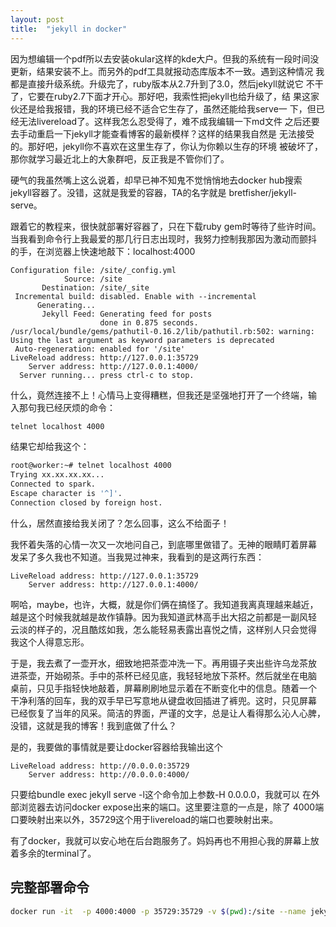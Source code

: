 ```yaml
---
layout: post
title:  "jekyll in docker"
---
```


因为想编辑一个pdf所以去安装okular这样的kde大户。但我的系统有一段时间没
更新，结果安装不上。而另外的pdf工具就报动态库版本不一致。遇到这种情况
我都是直接升级系统。升级完了，ruby版本从2.7升到了3.0，然后jekyll就说它
不干了，它要在ruby2.7下面才开心。那好吧，我索性把jekyll也给升级了，结
果这家伙还是给我报错，我的环境已经不适合它生存了，虽然还能给我serve一
下，但已经无法livereload了。这样我怎么忍受得了，难不成我编辑一下md文件
之后还要去手动重启一下jekyll才能查看博客的最新模样？这样的结果我自然是
无法接受的。那好吧，jekyll你不喜欢在这里生存了，你认为你赖以生存的环境
被破坏了，那你就学习最近北上的大象群吧，反正我是不管你们了。

硬气的我虽然嘴上这么说着，却早已神不知鬼不觉悄悄地去docker hub搜索
jekyll容器了。没错，这就是我爱的容器，TA的名字就是
bretfisher/jekyll-serve。

跟着它的教程来，很快就部署好容器了，只在下载ruby gem时等待了些许时间。
当我看到命令行上我最爱的那几行日志出现时，我努力控制我那因为激动而颤抖
的手，在浏览器上快速地敲下：localhost:4000

```
Configuration file: /site/_config.yml
            Source: /site
       Destination: /site/_site
 Incremental build: disabled. Enable with --incremental
      Generating... 
       Jekyll Feed: Generating feed for posts
                    done in 0.875 seconds.
/usr/local/bundle/gems/pathutil-0.16.2/lib/pathutil.rb:502: warning: Using the last argument as keyword parameters is deprecated
 Auto-regeneration: enabled for '/site'
LiveReload address: http://127.0.0.1:35729
    Server address: http://127.0.0.1:4000/
  Server running... press ctrl-c to stop.
```

什么，竟然连接不上！心情马上变得糟糕，但我还是坚强地打开了一个终端，输
入那句我已经厌烦的命令：

```bash
telnet localhost 4000
```

结果它却给我这个：

```bash
root@worker:~# telnet localhost 4000 
Trying xx.xx.xx.xx...
Connected to spark.
Escape character is '^]'.
Connection closed by foreign host.
```

什么，居然直接给我关闭了？怎么回事，这么不给面子！

我怀着失落的心情一次又一次地问自己，到底哪里做错了。无神的眼睛盯着屏幕
发呆了多久我也不知道。当我晃过神来，我看到的是这两行东西：

```
LiveReload address: http://127.0.0.1:35729
    Server address: http://127.0.0.1:4000/
```

啊哈，maybe，也许，大概，就是你们俩在搞怪了。我知道我离真理越来越近，
越是这个时候我就越是故作镇静。因为我知道武林高手出大招之前都是一副风轻
云淡的样子的，况且酷炫如我，怎么能轻易表露出喜悦之情，这样别人只会觉得
我这个人得意忘形。

于是，我去煮了一壶开水，细致地把茶壶冲洗一下。再用镊子夹出些许乌龙茶放
进茶壶，开始砌茶。手中的茶杯已经见底，我轻轻地放下茶杯。然后就坐在电脑
桌前，只见手指轻快地敲着，屏幕刷刷地显示着在不断变化中的信息。随着一个
干净利落的回车，我的双手早已写意地从键盘收回插进了裤兜。这时，只见屏幕
已经恢复了当年的风采。简洁的界面，严谨的文字，总是让人看得那么沁人心脾，
没错，这就是我的博客！我到底做了什么？

是的，我要做的事情就是要让docker容器给我输出这个

```
LiveReload address: http://0.0.0.0:35729
    Server address: http://0.0.0.0:4000/
```

只要给bundle exec jekyll serve -l这个命令加上参数-H 0.0.0.0，我就可以
在外部浏览器去访问docker expose出来的端口。这里要注意的一点是，除了
4000端口要映射出来以外，35729这个用于livereload的端口也要映射出来。

有了docker，我就可以安心地在后台跑服务了。妈妈再也不用担心我的屏幕上放
着多余的terminal了。


## 完整部署命令

```sh
docker run -it  -p 4000:4000 -p 35729:35729 -v $(pwd):/site --name jekyll bretfisher/jekyll-serve bundle exec jekyll serve -l -H 0.0.0.0
```
